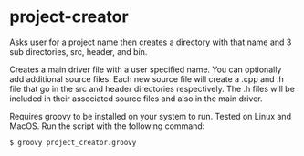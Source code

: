 # project-creator
Asks user for a project name then creates a directory with that name and 3 sub directories, src, header, and bin. 

Creates a main driver file with a user specified name. You can optionally add additional source files. Each new source file will create a .cpp and .h file that go in the src and header directories respectively. The .h files will be included in their associated source files and also in the main driver.

Requires groovy to be installed on your system to run. Tested on Linux and MacOS. Run the script with the following command: 

```bash
$ groovy project_creator.groovy 
```
